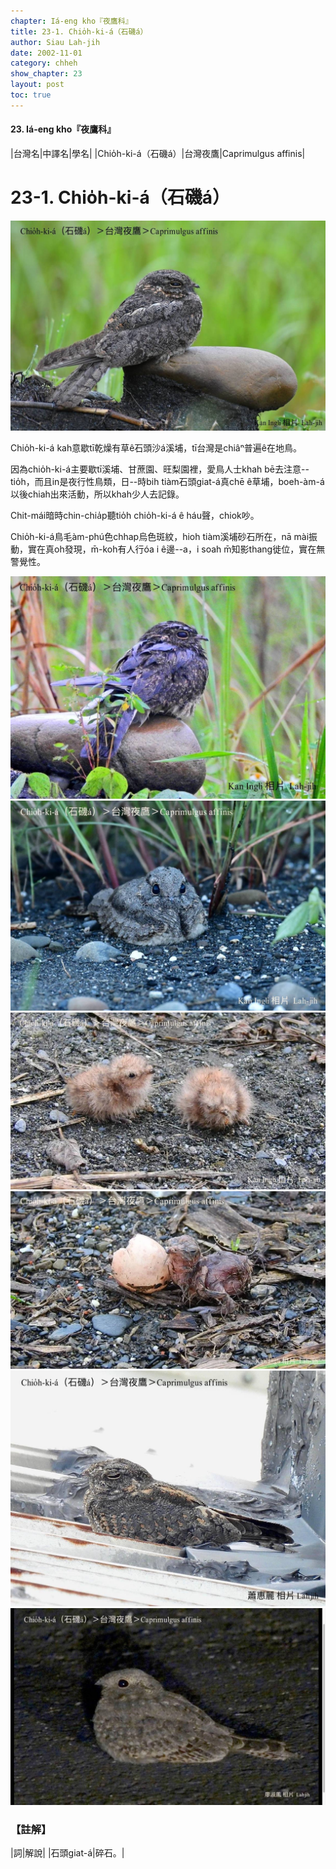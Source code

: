 ```yaml
---
chapter: Iá-eng kho『夜鷹科』
title: 23-1. Chio̍h-ki-á（石磯á）
author: Siau Lah-jih
date: 2002-11-01
category: chheh
show_chapter: 23
layout: post
toc: true
---
```


#### 23. Iá-eng kho『夜鷹科』


|台灣名|中譯名|學名|
|Chio̍h-ki-á（石磯á）|台灣夜鷹|Caprimulgus affinis|


# 23-1. Chio̍h-ki-á（石磯á）

![](../too5/23/23-1-1.Chio̍h-ki-á.jpg)


Chio̍h-ki-á kah意歇tī乾燥有草ê石頭沙á溪埔，tī台灣是chiâⁿ普遍ê在地鳥。

因為chio̍h-ki-á主要歇tī溪埔、甘蔗園、旺梨園裡，愛鳥人士khah bē去注意--tio̍h，而且in是夜行性鳥類，日--時bih tiàm石頭giat-á真chē ê草埔，boeh-àm-á以後chiah出來活動，所以khah少人去記錄。

Chit-mái暗時chin-chia̍p聽tio̍h chio̍h-ki-á ê háu聲，chiok吵。

Chio̍h-ki-á鳥毛àm-phú色chhap烏色斑紋，hioh tiàm溪埔砂石所在，nā mài振動，實在真oh發現，m̄-koh有人行óa i ê邊--a，i soah m̄知影thang徙位，實在無警覺性。



![](../too5/23/23-1-2.Chio̍h-ki-á.jpg)
![](../too5/23/23-1-3.Chio̍h-ki-á.jpg)
![](../too5/23/23-1-4.Chio̍h-ki-á.jpg)
![](../too5/23/23-1-5.Chio̍h-ki-á.jpg)
![](../too5/23/23-1-6.Chio̍h-ki-á.jpg)
![](../too5/23/23-1-7.Chio̍h-ki-á.jpg)




### 【註解】

|詞|解說|
|石頭giat-á|碎石。|

